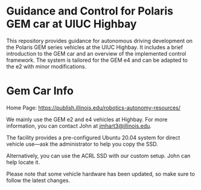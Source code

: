 # Guidance and Control for Polaris GEM car at UIUC Highbay

This repository provides guidance for autonomous driving development on the Polaris GEM series vehicles at the UIUC Highbay. It includes a brief introduction to the GEM car and an overview of the implemented control framework. The system is tailored for the GEM e4 and can be adapted to the e2 with minor modifications.

# Gem Car Info

Home Page: https://publish.illinois.edu/robotics-autonomy-resources/

We mainly use the GEM e2 and e4 vehicles at Highbay. For more information, you can contact John at jmhart3@illinois.edu.

The facility provides a pre-configured Ubuntu 20.04 system for direct vehicle use—ask the administrator to help you copy the SSD.

Alternatively, you can use the ACRL SSD with our custom setup. John can help locate it.

Please note that some vehicle hardware has been updated, so make sure to follow the latest changes.
